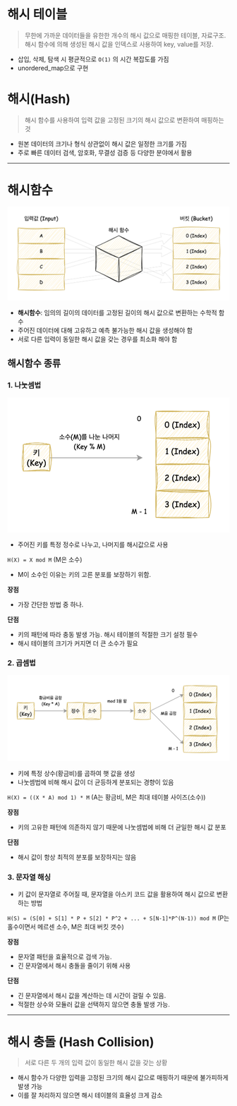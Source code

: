# 해시 테이블

> 무한에 가까운 데이터들을 유한한 개수의 해시 값으로 매핑한 테이블, 자료구조.
> 해시 함수에 의해 생성된 해시 값을 인덱스로 사용하여 key, value를 저장.

- 삽입, 삭제, 탐색 시 평균적으로 `O(1)` 의 시간 복잡도를 가짐
- unordered_map으로 구현

# 해시(Hash)

> 해시 함수를 사용하여 입력 값을 고정된 크기의 해시 값으로 변환하여 매핑하는 것

- 원본 데이터의 크기나 형식 상관없이 해시 값은 일정한 크기를 가짐
- 주로 빠른 데이터 검색, 암호화, 무결성 검증 등 다양한 분야에서 활용

---

# 해시함수

![해시함수](./images/4.3.1_hash_func.png)

- **해시함수**: 임의의 길이의 데이터를 고정된 길이의 해시 값으로 변환하는 수학적 함수
- 주어진 데이터에 대해 고유하고 예측 불가능한 해시 값을 생성해야 함
- 서로 다른 입력이 동일한 해시 값을 갖는 경우를 최소화 해야 함

## 해시함수 종류

### 1. 나눗셈법
![나눗셈법](./images/4.3.1_hash1.png)
- 주어진 키를 특정 정수로 나누고, 나머지를 해시값으로 사용

`H(X) = X mod M` (M은 소수)
- M이 소수인 이유는 키의 고른 분포를 보장하기 위함.


**장점**
- 가장 간단한 방법 중 하나.

**단점**
- 키의 패턴에 따라 충동 발생 가능. 해시 테이블의 적절한 크기 설정 필수
- 해시 테이블의 크기가 커지면 더 큰 소수가 필요

### 2. 곱셈법
![곱셈법](./images/4.3.1_hash2.png)
- 키에 특정 상수(황금비)를 곱하여 햇 값을 생성
- 나눗셈법에 비해 해시 값이 더 균등하게 분포되는 경향이 있음

`H(X) = ((X * A) mod 1) * M` (A는 황금비, M은 최대 테이블 사이즈(소수))


**장점**
- 키의 고유한 패턴에 의존하지 않기 때문에 나눗셈법에 비해 더 균일한 해시 값 분포

**단점**
- 해시 값이 항상 최적의 분포를 보장하지는 않음

### 3. 문자열 해싱
- 키 값이 문자열로 주어질 때, 문자열을 아스키 코드 값을 활용하여 해시 값으로 변환하는 방법

`H(S) = (S[0] + S[1] * P + S[2] * P^2 + ... + S[N-1]*P^(N-1)) mod M`
(P는 홀수이면서 메르센 소수, M은 최대 버킷 갯수)


**장점**
- 문자열 패턴을 효율적으로 검색 가능.
- 긴 문자열에서 해시 충돌을 줄이기 위해 사용

**단점**
- 긴 문자열에서 해시 값을 계산하는 데 시간이 걸릴 수 있음.
- 적절한 상수와 모듈러 값을 선택하지 않으면 충돌 발생 가능.

---
# 해시 충돌 (Hash Collision)

> 서로 다른 두 개의 입력 값이 동일한 해시 값을 갖는 상황

- 해시 함수가 다양한 입력을 고정된 크기의 해시 값으로 매핑하기 때문에 불가피하게 발생 가능
- 이를 잘 처리하지 않으면 해시 테이블의 효율성 크게 감소
